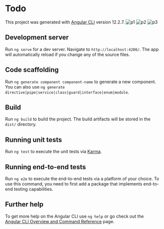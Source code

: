 # Todo

This project was generated with [Angular CLI](https://github.com/angular/angular-cli) version 12.2.7.
![p1](https://user-images.githubusercontent.com/55712612/141687738-5c4d7d9f-eb3f-41f7-933d-7f24d4bc1e89.JPG)
![p2](https://user-images.githubusercontent.com/55712612/141687741-e29774ac-97e7-4f9b-8063-d45130ec2625.JPG)
![p3](https://user-images.githubusercontent.com/55712612/141687743-08248b45-a70a-418b-900d-8356e83b2d18.JPG)

## Development server

Run `ng serve` for a dev server. Navigate to `http://localhost:4200/`. The app will automatically reload if you change any of the source files.

## Code scaffolding

Run `ng generate component component-name` to generate a new component. You can also use `ng generate directive|pipe|service|class|guard|interface|enum|module`.

## Build

Run `ng build` to build the project. The build artifacts will be stored in the `dist/` directory.

## Running unit tests

Run `ng test` to execute the unit tests via [Karma](https://karma-runner.github.io).

## Running end-to-end tests

Run `ng e2e` to execute the end-to-end tests via a platform of your choice. To use this command, you need to first add a package that implements end-to-end testing capabilities.

## Further help

To get more help on the Angular CLI use `ng help` or go check out the [Angular CLI Overview and Command Reference](https://angular.io/cli) page.
